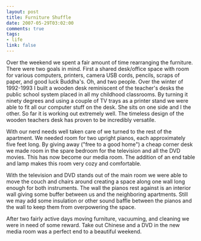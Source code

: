 ```yaml
--- 
layout: post
title: Furniture Shuffle
date: 2007-05-29T03:02:00
comments: true
tags:
- life
link: false
---
```

Over the weekend we spent a fair amount of time rearranging the furniture.  There were two goals in mind.  First a shared desk/office space with room for various computers, printers, camera USB cords, pencils, scraps of paper, and good luck Buddha's.  Oh, and two people.  Over the winter of 1992-1993 I built a wooden desk reminiscent of the teacher's desks the public school system placed in all my childhood classrooms.  By turning it ninety degrees and using a couple of TV trays as a printer stand we were able to fit all our computer stuff on the desk.  She sits on one side and I the other.  So far it is working out extremely well.  The timeless design of the wooden teachers desk has proven to be incredibly versatile.

With our nerd needs well taken care of we turned to the rest of the apartment.  We needed room for two upright pianos, each approximately five feet long.  By giving away ("free to a good home") a cheap corner desk we made room in the spare bedroom for the television and all the DVD movies.  This has now become our media room.  The addition of an end table and lamp makes this room very cozy and comfortable.

With the television and DVD stands out of the main room we were able to move the couch and chairs around creating a space along one wall long enough for both instruments.  The wall the pianos rest against is an interior wall giving some buffer between us and the neighboring apartments.  Still we may add some insulation or other sound baffle between the pianos and the wall to keep them from overpowering the space.

After two fairly active days moving furniture, vacuuming, and cleaning we were in need of some reward.  Take out Chinese and a DVD in the new media room was a perfect end to a beautiful weekend.
